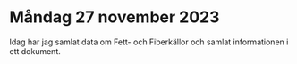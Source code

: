 Måndag 27 november 2023
================ 
Idag har jag samlat data om Fett- och Fiberkällor och samlat informationen i ett dokument.

